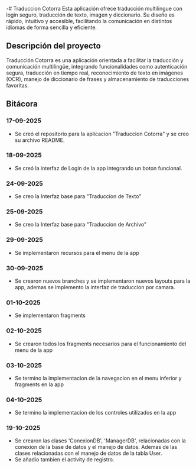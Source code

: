 -# Traduccion Cotorra
Esta aplicación ofrece traducción multilingue con login seguro, traducción de texto, imagen y diccionario. Su diseño es rápido, intuitivo y accesible, facilitando la comunicación en distintos idiomas de forma sencilla y eficiente.
## Descripción del proyecto
Traducción Cotorra es una aplicación orientada a facilitar la traducción y comunicación multilingüe, integrando funcionalidades como autenticación segura, traducción en tiempo real, reconocimiento de texto en imágenes (OCR), manejo de diccionario de frases y almacenamiento de traducciones favoritas.
## Bitácora
### 17-09-2025
- Se creó el repositorio para la aplicacion "Traduccion Cotorra" y se creo su archivo README.
### 18-09-2025
- Se creó la interfaz de Login de la app integrando un boton funcional.
### 24-09-2025
- Se creo la Interfaz base para "Traduccion de Texto"
### 25-09-2025
- Se creo la Interfaz  base para "Traduccion de Archivo"
### 29-09-2025
- Se implementaron recursos para el menu de la app
### 30-09-2025
- Se crearon nuevos branches y se implementaron nuevos layouts para la app, ademas se implemento la interfaz de traduccion por camara.
### 01-10-2025
- Se implementaron fragments
### 02-10-2025
- Se crearon todos los fragments necesarios para el funcionamiento del menu de la app
### 03-10-2025
- Se termino la implementacion de la navegacion en el menu inferior y fragments en la app
### 04-10-2025
- Se termino la implementacion de los controles utilizados en la app
### 19-10-2025
- Se crearon las clases 'ConexionDB', 'ManagerDB', relacionadas con la conexion de la base de datos y el manejo de datos. Ademas de las clases relacionadas con el manejo de datos de la tabla User.
- Se añadio tambien el activity de registro.
